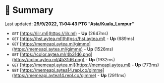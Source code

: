 # 📖 Summary
Last updated: **29/9/2022, 11:04:43 PTG "Asia/Kuala_Lumpur"**

- `GET` [https://lilr.ml](https://lilr.ml) - **Up** (2647ms)
- `GET` [https://hst.aytea.ml](https://hst.aytea.ml) - **Up** (689ms)
- `GET` [https://memeapi.aytea.ml/gimme](https://memeapi.aytea.ml/gimme) - **Up** (1526ms)
- `GET` [https://color.aytea.ml/4b31d6.png](https://color.aytea.ml/4b31d6.png) - **Up** (1932ms)
- `GET` [https://memeapi.aytea.ml](https://memeapi.aytea.ml) - **Up** (773ms)
- `GET` [https://memeapi.aytea14.repl.co/gimme](https://memeapi.aytea14.repl.co/gimme) - **Up** (2911ms)
